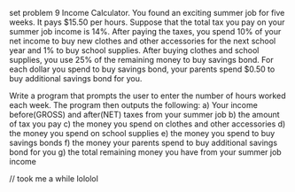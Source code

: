 
set problem 9
Income Calculator.
You found an exciting summer job for five weeks. It pays $15.50 per hours. Suppose that the total tax you pay on your summer job income is 14%. After paying the taxes, you spend 10% of your net income to buy new clothes and other accessories for the next school year and 1% to buy school supplies. After buying clothes and school supplies, you use 25% of the remaining money to buy savings bond. For each dollar you spend to buy savings bond, your parents spend $0.50 to buy additional savings bond for you. 


Write a program that prompts the user to enter the number of hours worked each week. The program then outputs the following:
 a) Your income before(GROSS) and after(NET) taxes from your summer job
 b) the amount of tax you pay 
 c) the money you spend on clothes and other accessories 
 d) the money you spend on school supplies 
 e) the money you spend to buy savings bonds 
 f) the money your parents spend to buy additional savings bond for you 
 g) the total remaining money you have from your summer job income
 
 
// took me a while lololol

